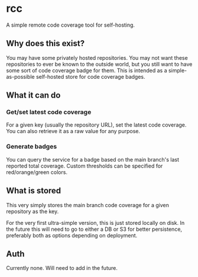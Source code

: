 # rcc

A simple remote code coverage tool for self-hosting.

## Why does this exist?

You may have some privately hosted repositories.  You may not want these
repositories to ever be known to the outside world, but you still want
to have some sort of code coverage badge for them.  This is intended
as a simple-as-possible self-hosted store for code coverage badges.

## What it can do

### Get/set latest code coverage

For a given key (usually the repository URL), set the latest code coverage.
You can also retrieve it as a raw value for any purpose.

### Generate badges

You can query the service for a badge based on the main branch's last reported
total coverage.  Custom thresholds can be specified for red/orange/green colors.

## What is stored

This very simply stores the main branch code coverage for a given repository
as the key.

For the very first ultra-simple version, this is just stored locally on disk.
In the future this will need to go to either a DB or S3 for better persistence,
preferably both as options depending on deployment.

## Auth

Currently none.  Will need to add in the future.
